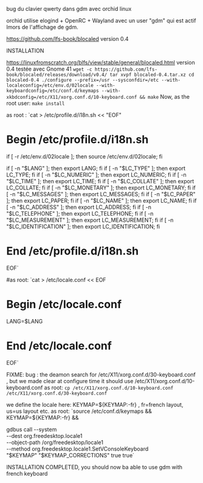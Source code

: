 bug du clavier qwerty dans gdm avec orchid linux

orchid utilise elogind + OpenRC + Wayland avec un user "gdm" qui est actif lmors de l'affichage de gdm.

https://github.com/lfs-book/blocaled
version 0.4

INSTALLATION

https://linuxfromscratch.org/blfs/view/stable/general/blocaled.html
version 0.4 testée avec Gnome 41
`wget -c https://github.com/lfs-book/blocaled/releases/download/v0.4/
tar xvpf blocaled-0.4.tar.xz
cd blocaled-0.4
./configure --prefix=/usr --sysconfdir=/etc --with-localeconfig=/etc/env.d/02locale --with-keyboardconfig=/etc/conf.d/keymaps --with-xkbdconfig=/etc/X11/xorg.conf.d/10-keyboard.conf &&
make`
Now, as the root user:
`make install`

as root :
`cat > /etc/profile.d/i18n.sh << "EOF"
# Begin /etc/profile.d/i18n.sh

if [ -r /etc/env.d/02locale ]; then source /etc/env.d/02locale; fi

if [ -n "$LANG" ];              then export LANG; fi
if [ -n "$LC_TYPE" ];           then export LC_TYPE; fi
if [ -n "$LC_NUMERIC" ];        then export LC_NUMERIC; fi
if [ -n "$LC_TIME" ];           then export LC_TIME; fi
if [ -n "$LC_COLLATE" ];        then export LC_COLLATE; fi
if [ -n "$LC_MONETARY" ];       then export LC_MONETARY; fi
if [ -n "$LC_MESSAGES" ];       then export LC_MESSAGES; fi
if [ -n "$LC_PAPER" ];          then export LC_PAPER; fi
if [ -n "$LC_NAME" ];           then export LC_NAME; fi
if [ -n "$LC_ADDRESS" ];        then export LC_ADDRESS; fi
if [ -n "$LC_TELEPHONE" ];      then export LC_TELEPHONE; fi
if [ -n "$LC_MEASUREMENT" ];    then export LC_MEASUREMENT; fi
if [ -n "$LC_IDENTIFICATION" ]; then export LC_IDENTIFICATION; fi

# End /etc/profile.d/i18n.sh
EOF`

#as root:
`cat > /etc/locale.conf << EOF
# Begin /etc/locale.conf

LANG=$LANG

# End /etc/locale.conf
EOF`

FIXME: bug : the deamon search for /etc/X11/xorg.conf.d/30-keyboard.conf  , but we made clear at configure time it should use /etc/X11/xorg.conf.d/10-keyboard.conf
as root: 
`cp /etc/X11/xorg.conf.d/10-keyboard.conf /etc/X11/xorg.conf.d/30-keyboard.conf`


we define the locale here: KEYMAP=${KEYMAP:-fr} , fr=french layout, us=us layout etc.
as root:
`source /etc/conf.d/keymaps &&
KEYMAP=${KEYMAP:-fr}          &&

gdbus call --system                                             \
           --dest org.freedesktop.locale1                       \
           --object-path /org/freedesktop/locale1               \
           --method org.freedesktop.locale1.SetVConsoleKeyboard \
           "$KEYMAP" "$KEYMAP_CORRECTIONS" true true`


INSTALLATION COMPLETED, you should now ba able to use gdm with french keyboard
